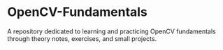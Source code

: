 # OpenCV-Fundamentals
A repository dedicated to learning and practicing OpenCV fundamentals through theory notes, exercises, and small projects.
